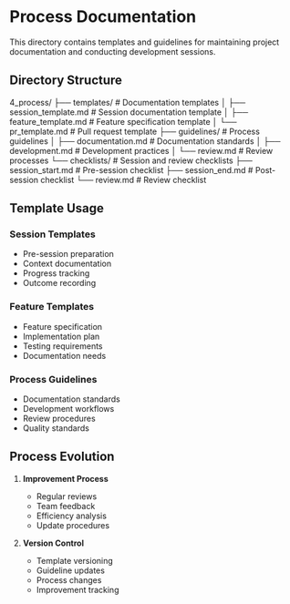 # Process Documentation

This directory contains templates and guidelines for maintaining project documentation and conducting development sessions.

## Directory Structure

4_process/
├── templates/ # Documentation templates
│ ├── session_template.md # Session documentation template
│ ├── feature_template.md # Feature specification template
│ └── pr_template.md # Pull request template
├── guidelines/ # Process guidelines
│ ├── documentation.md # Documentation standards
│ ├── development.md # Development practices
│ └── review.md # Review processes
└── checklists/ # Session and review checklists
├── session_start.md # Pre-session checklist
├── session_end.md # Post-session checklist
└── review.md # Review checklist

## Template Usage

### Session Templates

- Pre-session preparation
- Context documentation
- Progress tracking
- Outcome recording

### Feature Templates

- Feature specification
- Implementation plan
- Testing requirements
- Documentation needs

### Process Guidelines

- Documentation standards
- Development workflows
- Review procedures
- Quality standards

## Process Evolution

1. **Improvement Process**

   - Regular reviews
   - Team feedback
   - Efficiency analysis
   - Update procedures

2. **Version Control**
   - Template versioning
   - Guideline updates
   - Process changes
   - Improvement tracking

